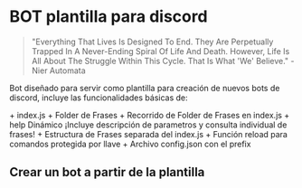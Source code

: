 BOT plantilla para discord
===

>"Everything That Lives Is Designed To End.  They Are Perpetually Trapped In A Never-Ending Spiral Of Life And Death.  However, Life Is All About The Struggle Within This Cycle. That Is What 'We' Believe." - Nier Automata

<p>Bot diseñado para servir como plantilla para creación de nuevos bots de discord, 
incluye las funcionalidades básicas de:</p>
 + index.js
 + Folder de Frases
 + Recorrido de Folder de Frases en index.js
 + help Dinámico ¡Incluye descripción de parametros y consulta individual de frases!
 + Estructura de Frases separada del index.js
 + Función reload para comandos protegida por llave
 + Archivo config.json con el prefix

Crear un bot a partir de la plantilla 
-


